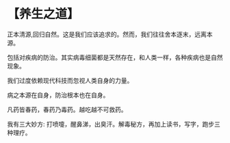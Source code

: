 # 【养生之道】

正本清源,回归自然。这是我们应该追求的。然而，我们往往舍本逐末，远离本源。

包括对疾病的防治。其实病毒细菌都是天然存在，和人类一样，各种疾病也是自然现象。

我们过度依赖现代科技而忽视人类自身的力量。

病之本源在自身，防治根本也在自身。

凡药皆春药，春药乃毒药。越吃越不可救药。

我有三大妙方: 打喷嚏，醒鼻涕，出臭汗。解毒秘方，再加上读书，写字，跑步三种理疗。

